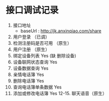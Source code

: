 # 接口调试记录
1. 接口地址
    - baseUrl : http://jk.anxinqiao.com/share
2. 用户登录 （已调）
3. 检测注册码是否可用  （原生）
4. 用户注册  （原生）
5. 绑定设备列表  Yes   (缺 删除设备)
6. 设备联网状态查询  Yes
7. 设备数据查询  Yes
8. 亲情电话簿  Yes
9. 删除电话簿 Yes
10. 查询电话簿单条数据  Yes
11. 添加或修改电话簿  Yes
12-15.  聊天语音（原生）




